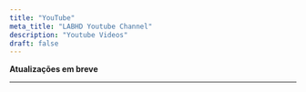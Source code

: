 ```yaml
---
title: "YouTube"
meta_title: "LABHD Youtube Channel"
description: "Youtube Videos"
draft: false
---
```


**Atualizações em breve**

---